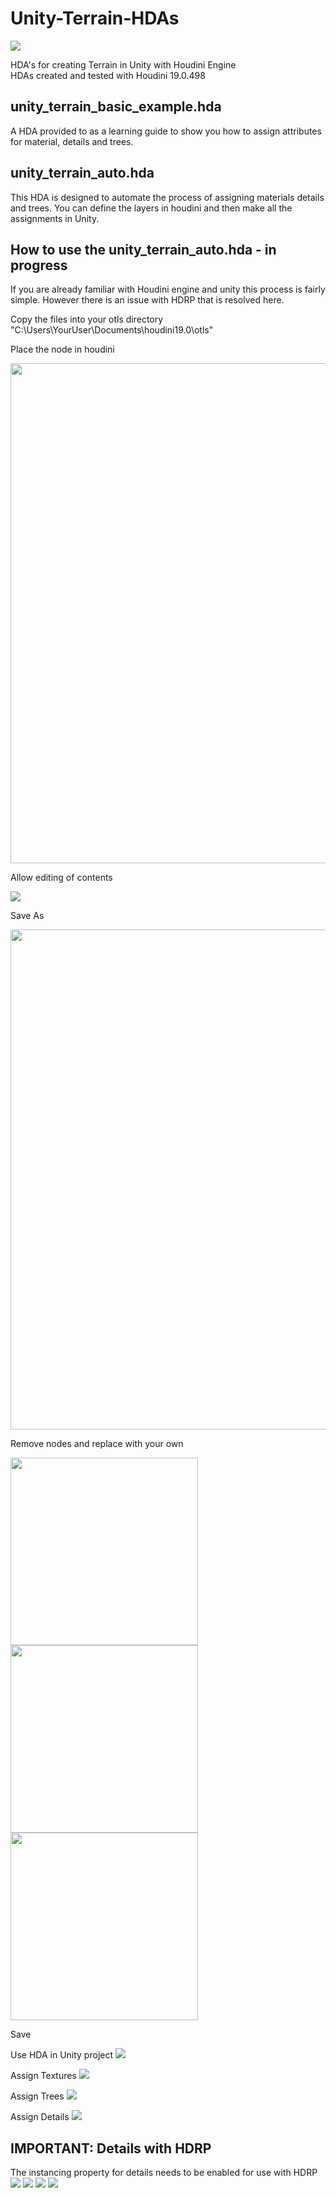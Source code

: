 # Unity-Terrain-HDAs
![](Documentation/Images/Banner.jpg)


HDA's for creating Terrain in Unity with Houdini Engine\
HDAs created and tested with Houdini 19.0.498


## unity_terrain_basic_example.hda
A HDA provided to as a learning guide to show you how to assign attributes for material, details and trees.


## unity_terrain_auto.hda
This HDA is designed to automate the process of assigning materials details and trees. You can define the layers in houdini and then make all the assignments in Unity.

## How to use the unity_terrain_auto.hda - in progress
If you are already familiar with Houdini engine and unity this process is fairly simple. However there is an issue with HDRP that is resolved here.


Copy the files into your otls directory "C:\Users\YourUser\Documents\houdini19.0\otls"

Place the node in houdini

<img src="Documentation/Images/Add_Node.jpg" align="center" width="800"/>


Allow editing of contents

<img src="Documentation/Images/Allow_Edit.png" align="center" />


Save As

<img src="Documentation/Images/Save_As.png" align="center" width="800"/>


Remove nodes and replace with your own

<img src="Documentation/Images/Remove_Nodes.png" align="center" width="300"/>
<img src="Documentation/Images/Nodes_Deleted.png" align="center" width="300"/>
<img src="Documentation/Images/Replace_Nodes.png" align="center" width="300"/>


Save

Use HDA in Unity project
![](Documentation/Images/HDA.jpg)

Assign Textures
![](Documentation/Images/Assign_Textures.jpg)

Assign Trees
![](Documentation/Images/Assign_Trees.jpg)


Assign Details
![](Documentation/Images/Assign_Details.jpg)

## IMPORTANT: Details with HDRP
The instancing property for details needs to be enabled for use with HDRP
![](Documentation/Images/HDRP_Support.jpg)
![](Documentation/Images/Edit_Details.jpg)
![](Documentation/Images/Instancing_Disabled.jpg)
![](Documentation/Images/Instancing_Enabled.jpg)